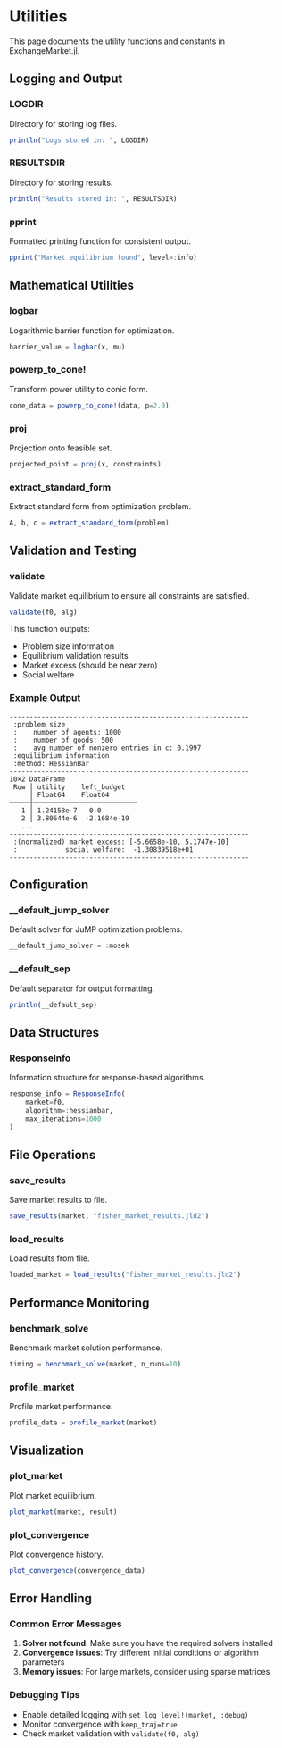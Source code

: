 # Utilities

This page documents the utility functions and constants in ExchangeMarket.jl.

## Logging and Output

### LOGDIR

Directory for storing log files.

```julia
println("Logs stored in: ", LOGDIR)
```

### RESULTSDIR

Directory for storing results.

```julia
println("Results stored in: ", RESULTSDIR)
```

### pprint

Formatted printing function for consistent output.

```julia
pprint("Market equilibrium found", level=:info)
```

## Mathematical Utilities

### logbar

Logarithmic barrier function for optimization.

```julia
barrier_value = logbar(x, mu)
```

### powerp_to_cone!

Transform power utility to conic form.

```julia
cone_data = powerp_to_cone!(data, p=2.0)
```

### proj

Projection onto feasible set.

```julia
projected_point = proj(x, constraints)
```

### extract_standard_form

Extract standard form from optimization problem.

```julia
A, b, c = extract_standard_form(problem)
```

## Validation and Testing

### validate

Validate market equilibrium to ensure all constraints are satisfied.

```julia
validate(f0, alg)
```

This function outputs:
- Problem size information
- Equilibrium validation results
- Market excess (should be near zero)
- Social welfare

### Example Output

```
------------------------------------------------------------
 :problem size
 :    number of agents: 1000
 :    number of goods: 500
 :    avg number of nonzero entries in c: 0.1997
 :equilibrium information
 :method: HessianBar
------------------------------------------------------------
10×2 DataFrame
 Row │ utility    left_budget  
     │ Float64    Float64      
─────┼──────────────────────────
   1 │ 1.24158e-7   0.0
   2 │ 3.80644e-6  -2.1684e-19
   ...
------------------------------------------------------------
 :(normalized) market excess: [-5.6658e-10, 5.1747e-10]
 :            social welfare:  -1.30839518e+01
------------------------------------------------------------
```

## Configuration

### __default_jump_solver

Default solver for JuMP optimization problems.

```julia
__default_jump_solver = :mosek
```

### __default_sep

Default separator for output formatting.

```julia
println(__default_sep)
```

## Data Structures

### ResponseInfo

Information structure for response-based algorithms.

```julia
response_info = ResponseInfo(
    market=f0,
    algorithm=:hessianbar,
    max_iterations=1000
)
```

## File Operations

### save_results

Save market results to file.

```julia
save_results(market, "fisher_market_results.jld2")
```

### load_results

Load results from file.

```julia
loaded_market = load_results("fisher_market_results.jld2")
```

## Performance Monitoring

### benchmark_solve

Benchmark market solution performance.

```julia
timing = benchmark_solve(market, n_runs=10)
```

### profile_market

Profile market performance.

```julia
profile_data = profile_market(market)
```

## Visualization

### plot_market

Plot market equilibrium.

```julia
plot_market(market, result)
```

### plot_convergence

Plot convergence history.

```julia
plot_convergence(convergence_data)
```

## Error Handling

### Common Error Messages

1. **Solver not found**: Make sure you have the required solvers installed
2. **Convergence issues**: Try different initial conditions or algorithm parameters
3. **Memory issues**: For large markets, consider using sparse matrices

### Debugging Tips

- Enable detailed logging with `set_log_level!(market, :debug)`
- Monitor convergence with `keep_traj=true`
- Check market validation with `validate(f0, alg)` 
